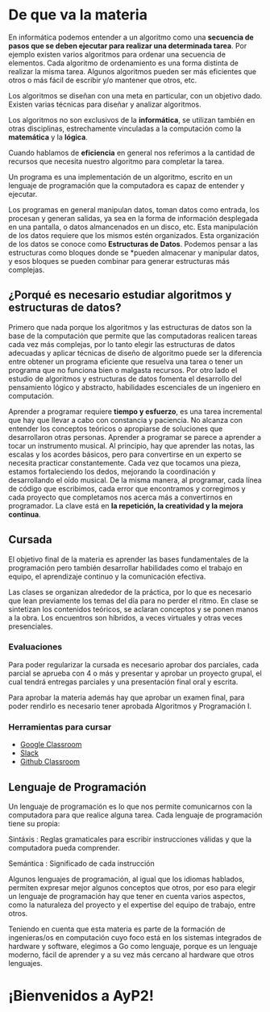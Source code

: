 # De que va la materia

En informática podemos entender a un algoritmo como una **secuencia de pasos que se deben ejecutar para realizar una determinada tarea**. Por ejemplo existen varios algoritmos para ordenar una secuencia de elementos. Cada algoritmo de ordenamiento es una forma distinta de realizar la misma tarea.  Algunos algoritmos pueden ser más eficientes que otros o más fácil de escribir y/o mantener que otros, etc.

Los algoritmos se diseñan con una meta en particular, con un objetivo dado.  Existen varias técnicas para diseñar y analizar algoritmos.

Los algoritmos no son exclusivos de la **informática**, se utilizan también en otras disciplinas, estrechamente vinculadas a la computación como la **matemática** y la **lógica**.

Cuando hablamos de **eficiencia** en general nos referimos a la cantidad de recursos que necesita nuestro algoritmo para completar la tarea.

Un programa es una implementación de un algoritmo, escrito en un lenguaje de programación que la computadora es capaz de entender y ejecutar.

Los programas en general manipulan datos, toman datos como entrada, los procesan y generan salidas, ya sea en la forma de información desplegada en una pantalla, o datos almancenados en un disco, etc. Esta manipulación de los datos requiere que los mismos estén organizados. Esta organización de los datos se conoce como **Estructuras de Datos**. Podemos pensar a las estructuras como bloques donde se *pueden almacenar y manipular datos, y esos bloques se pueden combinar para generar estructuras más complejas.

## ¿Porqué es necesario estudiar algoritmos y estructuras de datos?

Primero que nada porque los algoritmos y las estructuras de datos son la base de la computación que permite que las computadoras realicen tareas cada vez más complejas, por lo tanto elegir las estructuras de datos adecuadas y aplicar técnicas de diseño de algoritmo puede ser la diferencia entre obtener un programa eficiente que resuelva una tarea o tener un programa que no funciona bien o malgasta recursos. Por otro lado el estudio de algoritmos y estructuras de datos fomenta el desarrollo del pensamiento lógico y abstracto, habilidades escenciales de un ingeniero en computación.

Aprender a programar requiere **tiempo y esfuerzo**, es una tarea incremental que hay que llevar a cabo con constancia y paciencia. No alcanza con entender los conceptos teóricos o apropiarse de soluciones que desarrollaron otras personas. Aprender a programar se parece a aprender a tocar un instrumento musical. Al principio, hay que aprender las notas, las escalas y los acordes básicos, pero para convertirse en un experto se necesita practicar constantemente. Cada vez que tocamos una pieza, estamos fortaleciendo los dedos, mejorando la coordinación y desarrollando el oído musical. De la misma manera, al programar, cada línea de código que escribimos, cada error que encontramos y corregimos y cada proyecto que completamos nos acerca más a convertirnos en programador. La clave está en **la repetición, la creatividad y la mejora continua**.

## Cursada

El objetivo final de la materia es aprender las bases fundamentales de la programación pero también desarrollar habilidades como el trabajo en equipo, el aprendizaje continuo y la comunicación efectiva.

Las clases se organizan alrededor de la práctica, por lo que es necesario que lean previamente los temas del día para no perder el ritmo. En clase se sintetizan los contenidos teóricos, se aclaran conceptos y se ponen manos a la obra. Los encuentros son híbridos, a veces virtuales y otras veces presenciales.

### Evaluaciones

Para poder regularizar la cursada es necesario aprobar dos parciales, cada parcial se aprueba con 4 o más y presentar y aprobar un proyecto grupal, el cual tendrá entregas parciales y una presentación final oral y escrita.

Para aprobar la materia además hay que aprobar un examen final, para poder rendirlo es necesario tener aprobada Algoritmos y Programación I.

### Herramientas para cursar

- [Google Classroom](https://classroom.google.com/c/Njg3MjUxNTQ3Mzcy)
- [Slack](https://aypii.slack.com/)
- [Github Classroom](https://classroom.github.com/classrooms/171295672-untref-ayp2-2025-1c)

## Lenguaje de Programación

Un lenguaje de programación es lo que nos permite comunicarnos con la computadora para que realice alguna tarea. Cada lenguaje de programación tiene su propia:

Sintáxis
:    Reglas gramaticales para escribir instrucciones válidas y que la computadora pueda comprender.

Semántica
:    Significado de cada instrucción

Algunos lenguajes de programación, al igual que los idiomas hablados, permiten expresar mejor algunos conceptos que otros, por eso para elegir un lenguaje de programación hay que tener en cuenta varios aspectos, como la naturaleza del proyecto y el expertise del equipo de trabajo, entre otros.

Teniendo en cuenta que esta materia es parte de la formación de ingenieras/os en computación cuyo foco está en los sistemas integrados de hardware y software, elegimos a Go como lenguaje, porque es un lenguaje moderno, fácil de aprender y a su vez más cercano al hardware que otros lenguajes.

<h1 class="align-center">¡Bienvenidos a AyP2!</h1>
